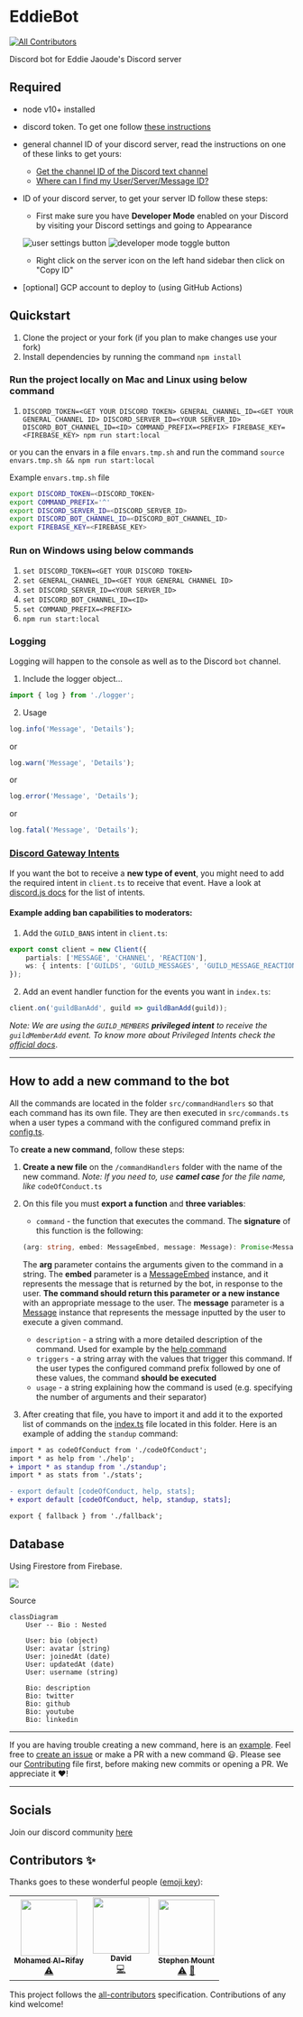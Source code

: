 # EddieBot
<!-- ALL-CONTRIBUTORS-BADGE:START - Do not remove or modify this section -->
[![All Contributors](https://img.shields.io/badge/all_contributors-3-orange.svg?style=flat-square)](#contributors-)
<!-- ALL-CONTRIBUTORS-BADGE:END -->

Discord bot for Eddie Jaoude's Discord server

## Required

- node v10+ installed
- discord token. To get one follow [these instructions](https://discordjs.guide/preparations/setting-up-a-bot-application.html#creating-your-bot)
- general channel ID of your discord server, read the instructions on one of these links to get yours:
   - [Get the channel ID of the Discord text channel](https://github.com/Chikachi/DiscordIntegration/wiki/How-to-get-a-token-and-channel-ID-for-Discord#get-the-channel-id-of-the-discord-text-channel)
   - [Where can I find my User/Server/Message ID?](https://support.discord.com/hc/en-us/articles/206346498-Where-can-I-find-my-User-Server-Message-ID-)
- ID of your discord server, to get your server ID follow these steps:
   - First make sure you have **Developer Mode** enabled on your Discord by visiting your Discord settings and going to Appearance

   ![user settings button](https://user-images.githubusercontent.com/18630253/83634306-3458c180-a59a-11ea-8a96-15e9751b9d08.png)
   ![developer mode toggle button](https://user-images.githubusercontent.com/18630253/83634441-7a158a00-a59a-11ea-919c-2d7384d724f7.png)

   - Right click on the server icon on the left hand sidebar then click on "Copy ID"
- [optional] GCP account to deploy to (using GitHub Actions)

## Quickstart

1. Clone the project or your fork (if you plan to make changes use your fork)
2. Install dependencies by running the command `npm install`

### Run the project locally on Mac and Linux using below command
1. `DISCORD_TOKEN=<GET YOUR DISCORD TOKEN> GENERAL_CHANNEL_ID=<GET YOUR GENERAL CHANNEL ID> DISCORD_SERVER_ID=<YOUR SERVER_ID> DISCORD_BOT_CHANNEL_ID=<ID> COMMAND_PREFIX=<PREFIX> FIREBASE_KEY=<FIREBASE_KEY> npm run start:local`

or you can the envars in a file `envars.tmp.sh` and run the command `source envars.tmp.sh && npm run start:local`

Example `envars.tmp.sh` file

```bash
export DISCORD_TOKEN=<DISCORD_TOKEN>
export COMMAND_PREFIX='^'
export DISCORD_SERVER_ID=<DISCORD_SERVER_ID>
export DISCORD_BOT_CHANNEL_ID=<DISCORD_BOT_CHANNEL_ID>
export FIREBASE_KEY=<FIREBASE_KEY>
```

### Run on Windows using below commands
1. `set DISCORD_TOKEN=<GET YOUR DISCORD TOKEN>`
2. `set GENERAL_CHANNEL_ID=<GET YOUR GENERAL CHANNEL ID>`
3. `set DISCORD_SERVER_ID=<YOUR SERVER_ID>`
4. `set DISCORD_BOT_CHANNEL_ID=<ID>`
5. `set COMMAND_PREFIX=<PREFIX>`
6. `npm run start:local`

### Logging

Logging will happen to the console as well as to the Discord `bot` channel.

1. Include the logger object...

```typescript
import { log } from './logger';
```

2. Usage

```typescript
log.info('Message', 'Details');
```
or
```typescript
log.warn('Message', 'Details');
```
or
```typescript
log.error('Message', 'Details');
```
or
```typescript
log.fatal('Message', 'Details');
```

### [Discord Gateway Intents](https://discordjs.guide/popular-topics/intents.html)
If you want the bot to receive a **new type of event**, you might need to add the required intent in `client.ts` to receive that event. Have a look at [discord.js docs](https://discord.js.org/#/docs/main/stable/class/Intents?scrollTo=s-FLAGS) for the list of intents.

#### Example adding ban capabilities to moderators:
1. Add the `GUILD_BANS` intent in `client.ts`:
```ts
export const client = new Client({
    partials: ['MESSAGE', 'CHANNEL', 'REACTION'],
    ws: { intents: ['GUILDS', 'GUILD_MESSAGES', 'GUILD_MESSAGE_REACTIONS', 'GUILD_BANS', PrivilegedIntents.GUILD_MEMBERS] }
});
```

2. Add an event handler function for the events you want in `index.ts`:
```ts
client.on('guildBanAdd', guild => guildBanAdd(guild));
```

_Note: We are using the `GUILD_MEMBERS` **privileged intent** to receive the `guildMemberAdd` event. To know more about Privileged Intents check the [official docs](https://discord.com/developers/docs/topics/gateway#privileged-intents)_.

---

## How to add a new command to the bot

All the commands are located in the folder `src/commandHandlers` so that each command has its own file. They are then executed in `src/commands.ts` when a user types a command with the configured command prefix in [config.ts](https://github.com/EddieJaoudeCommunity/EddieBot/blob/develop/src/config.ts#L4).

To **create a new command**, follow these steps:

1. **Create a new file** on the `/commandHandlers` folder with the name of the new command.
   _Note: If you need to, use **camel case** for the file name, like_ `codeOfConduct.ts`
2. On this file you must **export a function** and **three variables**:
   - `command` - the function that executes the command. The **signature** of this function is the following:
   ```ts
   (arg: string, embed: MessageEmbed, message: Message): Promise<MessageEmbed>
   ```

   The **arg** parameter contains the arguments given to the command in a string.
   The **embed** parameter is a [MessageEmbed](https://discord.js.org/#/docs/main/stable/class/MessageEmbed) instance, and it represents the message that is returned by the bot, in response to the user. **The command should return this parameter or a new instance** with an appropriate message to the user.
   The **message** parameter is a [Message](https://discord.js.org/#/docs/main/stable/class/Message) instance that represents the message inputted  by the user to execute a given command.

   - `description` - a string with a more detailed description of the command. Used for example by the [help command](https://github.com/EddieJaoudeCommunity/EddieBot/blob/develop/src/commandHandlers/help.ts)
   - `triggers` - a string array with the values that trigger this command. If the user types the configured command prefix followed by one of these values, the command **should be executed**
   - `usage` - a string explaining how the command is used (e.g. specifying the number of arguments and their separator)
3. After creating that file, you have to import it and add it to the exported list of commands on the [index.ts](https://github.com/EddieJaoudeCommunity/EddieBot/blob/develop/src/commandHandlers/index.ts) file located in this folder. Here is an example of adding the `standup` command:

```diff
import * as codeOfConduct from './codeOfConduct';
import * as help from './help';
+ import * as standup from './standup';
import * as stats from './stats';

- export default [codeOfConduct, help, stats];
+ export default [codeOfConduct, help, standup, stats];

export { fallback } from './fallback';
```

## Database

Using Firestore from Firebase.

[![](https://mermaid.ink/img/eyJjb2RlIjoiY2xhc3NEaWFncmFtXG5cdFVzZXIgLS0gQmlvIDogTmVzdGVkXG5cblx0VXNlcjogYmlvIChvYmplY3QpXG5cdFVzZXI6IGF2YXRhciAoc3RyaW5nKVxuXHRVc2VyOiBqb2luZWRBdCAoZGF0ZSlcblx0VXNlcjogdXBkYXRlZEF0IChkYXRlKVxuXHRVc2VyOiB1c2VybmFtZSAoc3RyaW5nKVxuXG5cdEJpbzogZGVzY3JpcHRpb25cblx0QmlvOiB0d2l0dGVyXG5cdEJpbzogZ2l0aHViXG5cdEJpbzogeW91dHViZVxuXHRCaW86IGxpbmtlZGluXG5cblx0XHRcdFx0XHQiLCJtZXJtYWlkIjp7InRoZW1lIjoiZGVmYXVsdCJ9LCJ1cGRhdGVFZGl0b3IiOmZhbHNlfQ)](https://mermaid-js.github.io/mermaid-live-editor/#/edit/eyJjb2RlIjoiY2xhc3NEaWFncmFtXG5cdFVzZXIgLS0gQmlvIDogTmVzdGVkXG5cblx0VXNlcjogYmlvIChvYmplY3QpXG5cdFVzZXI6IGF2YXRhciAoc3RyaW5nKVxuXHRVc2VyOiBqb2luZWRBdCAoZGF0ZSlcblx0VXNlcjogdXBkYXRlZEF0IChkYXRlKVxuXHRVc2VyOiB1c2VybmFtZSAoc3RyaW5nKVxuXG5cdEJpbzogZGVzY3JpcHRpb25cblx0QmlvOiB0d2l0dGVyXG5cdEJpbzogZ2l0aHViXG5cdEJpbzogeW91dHViZVxuXHRCaW86IGxpbmtlZGluXG5cblx0XHRcdFx0XHQiLCJtZXJtYWlkIjp7InRoZW1lIjoiZGVmYXVsdCJ9LCJ1cGRhdGVFZGl0b3IiOmZhbHNlfQ)

Source

```
classDiagram
	User -- Bio : Nested

	User: bio (object)
	User: avatar (string)
	User: joinedAt (date)
	User: updatedAt (date)
	User: username (string)

	Bio: description
	Bio: twitter
	Bio: github
	Bio: youtube
	Bio: linkedin
```

---

If you are having trouble creating a new command, here is an [example](https://github.com/EddieJaoudeCommunity/EddieBot/blob/develop/src/commandHandlers/standup.ts).
Feel free to [create an issue](https://github.com/EddieJaoudeCommunity/EddieBot/issues) or make a PR with a new command 😃. Please see our [Contributing](./.github/CONTRIBUTING.md) file first, before making new commits or opening a PR. We appreciate it ❤️!

---

## Socials

Join our discord community [here](https://discord.gg/jZQs6Wu)

## Contributors ✨

Thanks goes to these wonderful people ([emoji key](https://allcontributors.org/docs/en/emoji-key)):

<!-- ALL-CONTRIBUTORS-LIST:START - Do not remove or modify this section -->
<!-- prettier-ignore-start -->
<!-- markdownlint-disable -->
<table>
  <tr>
    <td align="center"><a href="https://github.com/alrifay"><img src="https://avatars1.githubusercontent.com/u/19517534?v=4" width="100px;" alt=""/><br /><sub><b>Mohamed Al-Rifay</b></sub></a><br /><a href="https://github.com/EddieJaoudeCommunity/EddieBot/commits?author=alrifay" title="Tests">⚠️</a></td>
    <td align="center"><a href="https://bolt04.github.io/react-ultimate-resume/"><img src="https://avatars2.githubusercontent.com/u/18630253?v=4" width="100px;" alt=""/><br /><sub><b>David</b></sub></a><br /><a href="https://github.com/EddieJaoudeCommunity/EddieBot/commits?author=BOLT04" title="Code">💻</a></td>
    <td align="center"><a href="https://ste.london"><img src="https://avatars0.githubusercontent.com/u/150512?v=4" width="100px;" alt=""/><br /><sub><b>Stephen Mount</b></sub></a><br /><a href="https://github.com/EddieJaoudeCommunity/EddieBot/commits?author=stemount" title="Tests">⚠️</a> <a href="#ideas-stemount" title="Ideas, Planning, & Feedback">🤔</a></td>
  </tr>
</table>

<!-- markdownlint-enable -->
<!-- prettier-ignore-end -->
<!-- ALL-CONTRIBUTORS-LIST:END -->

This project follows the [all-contributors](https://github.com/all-contributors/all-contributors) specification. Contributions of any kind welcome!